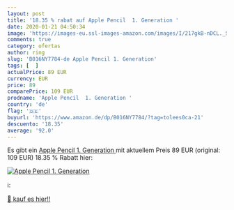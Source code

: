 ```yaml
---
layout: post
title: '18.35 % rabat auf Apple Pencil  1. Generation '
date: 2020-01-21 04:50:34
image: 'https://images-eu.ssl-images-amazon.com/images/I/217gkB-nDCL._SL200_.jpg'
comments: true
category: ofertas
author: ring
slug: 'B016NY7784-de Apple Pencil 1. Generation'
tags: [  ]
actualPrice: 89 EUR
currency: EUR
price: 89
comparePrice: 109 EUR
prodname: 'Apple Pencil  1. Generation '
country: 'de'
flag: '🇩🇪'
buyurl: 'https://www.amazon.de/dp/B016NY7784/?tag=tolees0ca-21'
descuento: '18.35'
average: '92.0'
---
```


Es gibt ein [Apple Pencil  1. Generation ](https://www.amazon.de/dp/B016NY7784/?tag=tolees0ca-21) mit aktuellem Preis 89 EUR (original: 109 EUR) 18.35 % Rabatt hier:

[![Apple Pencil  1. Generation ](https://images-eu.ssl-images-amazon.com/images/I/217gkB-nDCL._SL200_.jpg)](https://www.amazon.de/dp/B016NY7784/?tag=tolees0ca-21)

ℹ️:


[🛒 kauf es hier!!](https://www.amazon.de/dp/B016NY7784/?tag=tolees0ca-21)
